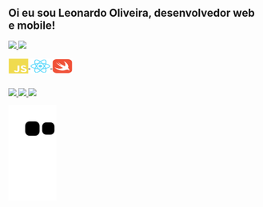 ## Oi eu sou Leonardo Oliveira, desenvolvedor web e mobile!

<div>
  <a href="https://github.com/Leobroud">
  <img height="180em" src="https://github-readme-stats.vercel.app/api?username=Leobroud&show_icons=true&theme=tokyonight&include_all_commits=true&count_private=true"/>
  <img height="180em" src="https://github-readme-stats.vercel.app/api/top-langs/?username=Leobroud&layout=compact&langs_count=7&theme=tokyonight"/>
</div>
  <div style="display: inline_block"><br>
  <img align="center" alt="Leo-Js" height="30" width="40" src="https://raw.githubusercontent.com/devicons/devicon/master/icons/javascript/javascript-plain.svg">
  <img align="center" alt="Leo-React" height="30" width="40" src="https://raw.githubusercontent.com/devicons/devicon/master/icons/react/react-original.svg">
  <img align="center" alt="Leo-Swift" height="30" width="40" src="https://github.com/devicons/devicon/blob/master/icons/swift/swift-original.svg">
</div>
  
 ##
  
<div>
  <a href="mailto:leonardo.barbosa@g.globo" target="_blank">
    <img src="https://img.shields.io/badge/Microsoft_Outlook-0078D4?style=for-the-badge&logo=microsoft-outlook&logoColor=white" target="_blank">
  </a>
  <a href="mailto:leo.oliveira.b@gmail.com">
    <img src="https://img.shields.io/badge/-Gmail-%23333?style=for-the-badge&logo=gmail&logoColor=white" target="_blank">
  </a>
  <a href="https://www.linkedin.com/in/leonardo-oliveira-barbosa" target="_blank">
    <img src="https://img.shields.io/badge/-LinkedIn-%230077B5?style=for-the-badge&logo=linkedin&logoColor=white" target="_blank">
  </a>
  
  
</div> 
  
  ![Snake animation](https://github.com/leobroud/leobroud/blob/output/github-contribution-grid-snake.svg)
